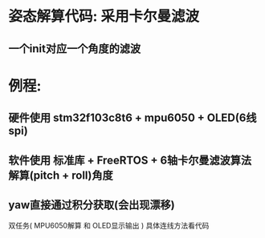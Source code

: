 # 姿态解算代码: 采用卡尔曼滤波
## 一个init对应一个角度的滤波

# 例程:
## 硬件使用 stm32f103c8t6 + mpu6050 + OLED(6线spi)
## 软件使用 标准库 + FreeRTOS + 6轴卡尔曼滤波算法解算(pitch + roll)角度
## yaw直接通过积分获取(会出现漂移)
双任务( MPU6050解算 和 OLED显示输出 )
具体连线方法看代码


